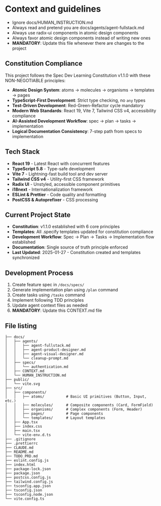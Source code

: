 # Context and guidelines
- Ignore docs/HUMAN_INSTRUCTION.md
- Always read and pretend you are docs/agents/agent-fullstack.md
- Always use radix-ui components in atomic design components
- Always favor atomic design components instead of writing new ones
- **MANDATORY**: Update this file whenever there are changes to the project

## Constitution Compliance
This project follows the Spec Dev Learning Constitution v1.1.0 with these NON-NEGOTIABLE principles:
- **Atomic Design System**: atoms → molecules → organisms → templates → pages
- **TypeScript-First Development**: Strict type checking, no `any` types
- **Test-Driven Development**: Red-Green-Refactor cycle mandatory
- **Modern Web Standards**: React 19, Vite 7, Tailwind CSS v4, accessibility compliance
- **AI-Assisted Development Workflow**: spec → plan → tasks → implementation
- **Logical Documentation Consistency**: 7-step path from specs to implementation

## Tech Stack

- **React 19** - Latest React with concurrent features
- **TypeScript 5.8** - Type-safe development
- **Vite 7** - Lightning-fast build tool and dev server
- **Tailwind CSS v4** - Utility-first CSS framework
- **Radix UI** - Unstyled, accessible component primitives
- **i18next** - Internationalization framework
- **ESLint & Prettier** - Code quality and formatting
- **PostCSS & Autoprefixer** - CSS processing

## Current Project State
- **Constitution**: v1.1.0 established with 6 core principles
- **Templates**: All .specify templates updated for constitution compliance
- **Development Workflow**: Spec → Plan → Tasks → Implementation flow established
- **Documentation**: Single source of truth principle enforced
- **Last Updated**: 2025-01-27 - Constitution created and templates synchronized

## Development Process
1. Create feature spec in `/docs/specs/`
2. Generate implementation plan using `/plan` command  
3. Create tasks using `/tasks` command
4. Implement following TDD principles
5. Update agent context files as needed
6. **MANDATORY**: Update this CONTEXT.md file

## File listing

```
├── docs/
│   ├── agents/
│   │   ├── agent-fullstack.md
│   │   ├── agent-product-designer.md
│   │   ├── agent-visual-designer.md
│   │   └── cleanup-prompt.md
│   ├── specs/
│   │   └── authentication.md
│   ├── CONTEXT.md
│   └── HUMAN_INSTRUCTION.md
├── public/
│   └── vite.svg
├── src/
│   ├── components/
│   │   ├── atoms/          # Basic UI primitives (Button, Input, etc.)
│   │   ├── molecules/      # Composite components (Card, FormField)
│   │   ├── organisms/      # Complex components (Form, Header)
│   │   ├── pages/          # Page components
│   │   └── templates/      # Layout templates
│   ├── App.tsx
│   ├── index.css
│   ├── main.tsx
│   └── vite-env.d.ts
├── .gitignore
├── .prettierrc
├── CLAUDE.md
├── README.md
├── TODO_PRD.md
├── eslint.config.js
├── index.html
├── package-lock.json
├── package.json
├── postcss.config.js
├── tailwind.config.js
├── tsconfig.app.json
├── tsconfig.json
├── tsconfig.node.json
└── vite.config.ts
```